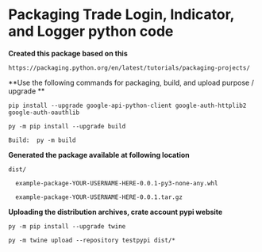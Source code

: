 # Packaging Trade Login, Indicator, and Logger python code

**Created this package based on this**

    https://packaging.python.org/en/latest/tutorials/packaging-projects/

**Use the following commands for packaging, build, and upload purpose / upgrade **

    pip install --upgrade google-api-python-client google-auth-httplib2 google-auth-oauthlib

    py -m pip install --upgrade build

    Build:  py -m build

**Generated the package available at following location**

    dist/
    
      example-package-YOUR-USERNAME-HERE-0.0.1-py3-none-any.whl
    
      example-package-YOUR-USERNAME-HERE-0.0.1.tar.gz

**Uploading the distribution archives, crate account pypi website**

    py -m pip install --upgrade twine

    py -m twine upload --repository testpypi dist/*